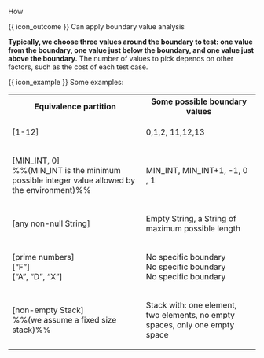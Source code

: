 <span id="title">How</span>

<span id="prereqs"></span>

<span id="outcomes">{{ icon_outcome }} Can apply boundary value analysis</span>

<div id="body">

**Typically, we choose three values around the boundary to test: one value from the boundary, one value just below the boundary, and one value just above the boundary.** The number of values to pick depends on other factors, such as the cost of each test case.

<tip-box> 

{{ icon_example }} Some examples:

<table class="table">
  <tr>
    <th>Equivalence partition</th>
    <th>Some possible boundary values</th>
  </tr>
  <tr>
  <td>
      
[1-12]
      
  </td>
  <td>
      
0,1,2, 11,12,13
      
  </td>
  </tr>
  <tr>
  <td>
      
[MIN_INT, 0]<br>
%%(MIN_INT is the minimum possible integer value allowed by the environment)%%
      
  </td>
  <td>
      
MIN_INT, MIN_INT+1, -1, 0 , 1
      
  </td>
  </tr>
  <tr>
  <td>
      
[any non-null String]
      
  </td>
  <td>
      
Empty String, a String of maximum possible length
      
  </td>
  </tr>
  <tr>
  <td>
      
[prime numbers]<br>
[“F”]<br>
[“A”, “D”, “X”]
      
  </td>
  <td>
      
No specific boundary<br>
No specific boundary<br>
No specific boundary
      
  </td>
  </tr>
  <tr>
  <td>
      
[non-empty Stack]<br>
%%(we assume a fixed size stack)%%
      
  </td>
  <td>
      
Stack with: one element, two elements, no empty spaces, only one empty space
      
  </td>
  </tr>
</table>

</tip-box>


</div>

<div id="extras">
</div>